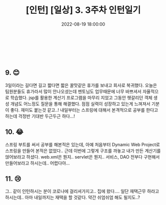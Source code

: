 ﻿---
permalink: /2022-08-19-3주차 인턴일기/
published : true
title: "[인턴] [일상] 3. 3주차 인턴일기"
date: 2022-08-19 18:00:00
toc: true
toc_sticky: true
toc_label: "3주차 인턴일기"
categories:
- 인턴
tags:
- 인턴
---

<br><br><br>

## 9. 😊
3일이라는 길다면 길고 짧다면 짧은 꿀맛같은 휴가를 보내고 회사로 복귀했다. 오늘은 팀원분들도 휴가라서 많이 안나오셨는데 멘토님도 업무때문에 너무 바쁘셔서 자율적으로 학습했다. jsp를 활용한 계산기 프로그램을 마무리 지었고 그동안 헷갈리던 객체 생성 개념도 어느정도 질문을 통해 해결했다. 점점 실력이 성장하고 있는게 느껴져서 기분이 좋다. 재미도 붙는것 같고..! 내일부터는 스프링에 대해서 본격적으로 공부를 한다고 하는데 걱정반 기대반 두근두근 하다...!

## 10. 😂
스프링 부트를 써서 공부를 해본적은 있는데, 아예 처음부터 Dynamic Web Project로 스프링을 만들어 본적은 없었다.. 근데 이번에 그렇게 구조를 까놓고 내가 만든 계산기를 얹어보라고 하셨다. web.xml은 뭔지.. servlet은 뭔지.. 서비스, DAO 전부다 구현해서 만들어보라고 하시는데.. 어렵다아...

## 11. 😢
그.. 같이 인턴하시는 분이 코로나에 걸리셔가지고.. 집에 왔다.... 일단 재택근무 하라고 하시는데.. 아마 내일까지는 재택을 할 것같다. 약간 쉬엄쉬엄 해도 될지도..?

